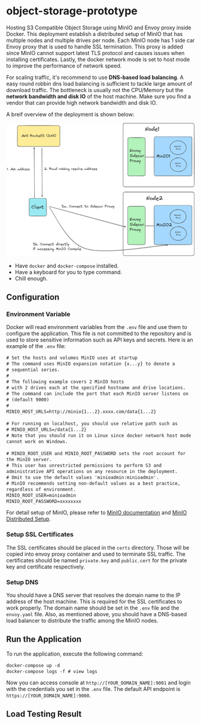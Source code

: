# object-storage-prototype

Hosting S3 Compatible Object Storage using MinIO and Envoy proxy inside Docker. This deployment establish a distributed setup of MinIO that has multiple nodes and multiple drives per node. Each MinIO node has 1 side car Envoy proxy that is used to handle SSL termination. This proxy is added since MinIO cannot support latest TLS protocol and causes issues when installing certificates. Lastly, the docker network mode is set to host mode to improve the performance of network speed.

For scaling traffic, it's recommend to use **DNS-based load balancing**. A easy round robbin dns load balancing is sufficient to tackle large amount of download traffic. The bottleneck is usually not the CPU/Memory but the **network bandwidth and disk IO** of the host machine. Make sure you find a vendor that can provide high network bandwidth and disk IO.

A breif overview of the deployment is shown below:

![alt](docs/arch.png)

- Have `docker` and `docker-compose` installed.
- Have a keyboard for you to type command.
- Chill enough.

## Configuration

### Environment Variable

Docker will read environment variables from the `.env` file and use them to configure the application.
This file is not committed to the repository and is used to store sensitive information such as API keys and secrets.
Here is an example of the `.env` file:

```shell
# Set the hosts and volumes MinIO uses at startup
# The command uses MinIO expansion notation {x...y} to denote a
# sequential series.
#
# The following example covers 2 MinIO hosts
# with 2 drives each at the specified hostname and drive locations.
# The command can include the port that each MinIO server listens on
# (default 9000)
#
MINIO_HOST_URLS=http://minio{1...2}.xxxx.com/data{1...2}

# For running on localhost, you should use relative path such as
# MINIO_HOST_URLS=/data{1...2}
# Note that you should run it on Linux since docker network host mode  cannot work on Windows.

# MINIO_ROOT_USER and MINIO_ROOT_PASSWORD sets the root account for the MinIO server.
# This user has unrestricted permissions to perform S3 and administrative API operations on any resource in the deployment.
# Omit to use the default values 'minioadmin:minioadmin'.
# MinIO recommends setting non-default values as a best practice, regardless of environment.
MINIO_ROOT_USER=minioadmin
MINIO_ROOT_PASSWORD=xxxxxxxx
```

For detail setup of MinIO, please refer to [MinIO documentation](https://github.com/minio/minio/tree/master/docs/docker)
and [MinIO Distributed Setup](https://github.com/minio/minio/tree/master/docs/distributed#expanding-existing-distributed-setup).


### **Setup SSL Certificates**

The SSL certificates should be placed in the `certs` directory. Those will be copied into envoy proxy container and used to terminate SSL traffic. The certificates should be named `private.key` and `public.cert` for the private key and certificate respectively.


### **Setup DNS**

You should have a DNS server that resolves the domain name to the IP address of the host machine. This is required for the SSL certificates to work properly. The domain name should be set in the `.env` file and the `envoy.yaml` file. Also, as mentioned above, you should have a DNS-based load balancer to distribute the traffic among the MinIO nodes.

## **Run the Application**

To run the application, execute the following command:

```shell
docker-compose up -d
docker-compose logs -f # view logs
```

Now you can access console at `http://[YOUR_DOMAIN_NAME]:9001` and login with the credentials you set in the `.env` file.
The default API endpoint is `https://[YOUR_DOMAIN_NAME]:9000`.

## **Load Testing Result**
